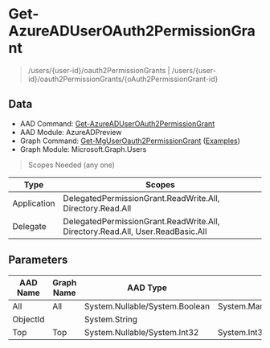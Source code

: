 # Get-AzureADUserOAuth2PermissionGrant

> /users/{user-id}/oauth2PermissionGrants | /users/{user-id}/oauth2PermissionGrants/{oAuth2PermissionGrant-id}

## Data

+ AAD Command: [Get-AzureADUserOAuth2PermissionGrant](https://docs.microsoft.com/en-us/powershell/module/AzureAD/Get-AzureADUserOAuth2PermissionGrant?view=azureadps-2.0-preview)
+ AAD Module: AzureADPreview
+ Graph Command: [Get-MgUserOauth2PermissionGrant](https://docs.microsoft.com/en-us/powershell/module/Microsoft.Graph.Users/Get-MgUserOauth2PermissionGrant) ([Examples](https://github.com/orgs/msgraph/discussions?discussions_q=Get-MgUserOauth2PermissionGrant))
+ Graph Module: Microsoft.Graph.Users

> Scopes Needed (any one)

|Type|Scopes|
|---|---|
|Application|DelegatedPermissionGrant.ReadWrite.All, Directory.Read.All|
|Delegate|DelegatedPermissionGrant.ReadWrite.All, Directory.Read.All, User.ReadBasic.All|

## Parameters

|AAD Name|Graph Name|AAD Type|Graph Type|Infos|
|---|---|---|---|---|
|All|All|System.Nullable/System.Boolean|System.Management.Automation.SwitchParameter||
|ObjectId||System.String|||
|Top|Top|System.Nullable/System.Int32|System.Int32||

